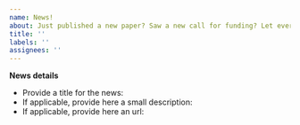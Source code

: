 ```yaml
---
name: News!
about: Just published a new paper? Saw a new call for funding? Let everyone know!
title: ''
labels: ''
assignees: ''
---
```


**News details**
- Provide a title for the news:
- If applicable, provide here a small description:
- If applicable, provide here an url:
